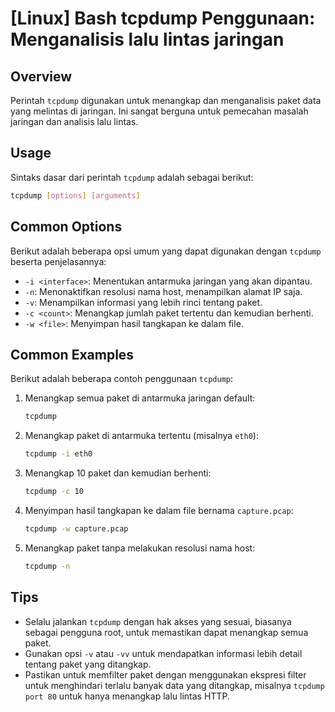# [Linux] Bash tcpdump Penggunaan: Menganalisis lalu lintas jaringan

## Overview
Perintah `tcpdump` digunakan untuk menangkap dan menganalisis paket data yang melintas di jaringan. Ini sangat berguna untuk pemecahan masalah jaringan dan analisis lalu lintas.

## Usage
Sintaks dasar dari perintah `tcpdump` adalah sebagai berikut:

```bash
tcpdump [options] [arguments]
```

## Common Options
Berikut adalah beberapa opsi umum yang dapat digunakan dengan `tcpdump` beserta penjelasannya:

- `-i <interface>`: Menentukan antarmuka jaringan yang akan dipantau.
- `-n`: Menonaktifkan resolusi nama host, menampilkan alamat IP saja.
- `-v`: Menampilkan informasi yang lebih rinci tentang paket.
- `-c <count>`: Menangkap jumlah paket tertentu dan kemudian berhenti.
- `-w <file>`: Menyimpan hasil tangkapan ke dalam file.

## Common Examples
Berikut adalah beberapa contoh penggunaan `tcpdump`:

1. Menangkap semua paket di antarmuka jaringan default:
   ```bash
   tcpdump
   ```

2. Menangkap paket di antarmuka tertentu (misalnya `eth0`):
   ```bash
   tcpdump -i eth0
   ```

3. Menangkap 10 paket dan kemudian berhenti:
   ```bash
   tcpdump -c 10
   ```

4. Menyimpan hasil tangkapan ke dalam file bernama `capture.pcap`:
   ```bash
   tcpdump -w capture.pcap
   ```

5. Menangkap paket tanpa melakukan resolusi nama host:
   ```bash
   tcpdump -n
   ```

## Tips
- Selalu jalankan `tcpdump` dengan hak akses yang sesuai, biasanya sebagai pengguna root, untuk memastikan dapat menangkap semua paket.
- Gunakan opsi `-v` atau `-vv` untuk mendapatkan informasi lebih detail tentang paket yang ditangkap.
- Pastikan untuk memfilter paket dengan menggunakan ekspresi filter untuk menghindari terlalu banyak data yang ditangkap, misalnya `tcpdump port 80` untuk hanya menangkap lalu lintas HTTP.